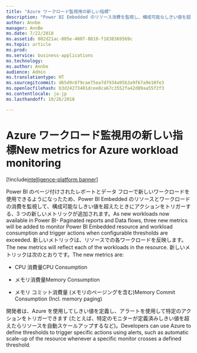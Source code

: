 ```yaml
---
title: "Azure ワークロード監視用の新しい指標"
description: "Power BI Embedded のリソース消費を監視し、構成可能なしきい値を超えたときにアクションをトリガーするために、4 つの新しいメトリックが追加されました。"
author: Annbe
manager: AnnBe
ms.date: 7/22/2018
ms.assetid: 082d21ac-805e-4007-8810-f1838369569c
ms.topic: article
ms.prod: 
ms.service: business-applications
ms.technology: 
ms.author: Annbe
audience: Admin
ms.translationtype: HT
ms.sourcegitcommit: d65d9c6f9cae75ea7d7934a95b3a9f67a9e10fe3
ms.openlocfilehash: b3d24273401dcee8ca67c3552fa42d89aa55f2f3
ms.contentlocale: ja-jp
ms.lasthandoff: 10/26/2018

---
```

#  <a name="new-metrics-for-azure-workload-monitoring"></a><span data-ttu-id="c1ee6-103">Azure ワークロード監視用の新しい指標</span><span class="sxs-lookup"><span data-stu-id="c1ee6-103">New metrics for Azure workload monitoring</span></span>

[!include[intelligence-platform banner](../../includes/intelligence-platform.md)]



<span data-ttu-id="c1ee6-104">Power BI のページ付けされたレポートとデータ フローで新しいワークロードを使用できるようになったため、Power BI Embedded のリソースとワークロードの消費を監視して、構成可能なしきい値を超えたときにアクションをトリガーする、3 つの新しいメトリックが追加されます。</span><span class="sxs-lookup"><span data-stu-id="c1ee6-104">As new workloads now available in Power BI- Paginated reports and Data flows, three new metrics will be added to monitor Power BI Embedded resource and workload consumption and trigger actions when configurable thresholds are exceeded.</span></span> <span data-ttu-id="c1ee6-105">新しいメトリックは、リソースでの各ワークロードを反映します。</span><span class="sxs-lookup"><span data-stu-id="c1ee6-105">The new metrics will reflect each of the workloads in the resource.</span></span> <span data-ttu-id="c1ee6-106">新しいメトリックは次のとおりです。</span><span class="sxs-lookup"><span data-stu-id="c1ee6-106">The new metrics are:</span></span>

- <span data-ttu-id="c1ee6-107">CPU 消費量</span><span class="sxs-lookup"><span data-stu-id="c1ee6-107">CPU Consumption</span></span>

- <span data-ttu-id="c1ee6-108">メモリ消費量</span><span class="sxs-lookup"><span data-stu-id="c1ee6-108">Memory Consumption</span></span>

- <span data-ttu-id="c1ee6-109">メモリ コミット消費量 (メモリのページングを含む)</span><span class="sxs-lookup"><span data-stu-id="c1ee6-109">Memory Commit Consumption (Incl. memory paging)</span></span>

<span data-ttu-id="c1ee6-110">開発者は、Azure を使用してしきい値を定義し、アラートを使用して特定のアクションをトリガーできます (たとえば、特定のモニターが定義済みしきい値を超えたらリソースを自動スケールアップするなど)。</span><span class="sxs-lookup"><span data-stu-id="c1ee6-110">Developers can use Azure to define thresholds to trigger specific actions using alerts, such as automatic scale-up of the resource whenever a specific monitor crosses a defined threshold.</span></span>

